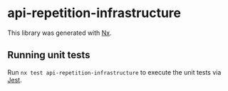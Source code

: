 # api-repetition-infrastructure

This library was generated with [Nx](https://nx.dev).

## Running unit tests

Run `nx test api-repetition-infrastructure` to execute the unit tests via [Jest](https://jestjs.io).
